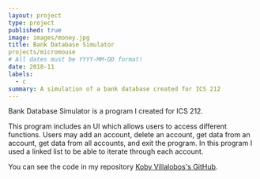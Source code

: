 ```yaml
---
layout: project
type: project
published: true
image: images/money.jpg
title: Bank Database Simulator
projects/micromouse
# All dates must be YYYY-MM-DD format!
date: 2018-11
labels:
  - c
summary: A simulation of a bank database created for ICS 212
---
```


Bank Database Simulator is a program I created for ICS 212.

This program includes an UI which allows users to access different functions. Users may add an account, delete an account, get data from an account, get data from all accounts, and exit the program. In this program I used a linked list to be able to iterate through each account.

You can see the code in my repository [Koby Villalobos's GitHub](https://github.com/koby-villalobos/account-simulator).
